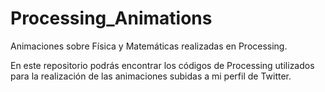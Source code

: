 # Processing_Animations
Animaciones sobre Física y Matemáticas realizadas en Processing.

En este repositorio podrás encontrar los códigos de Processing utilizados para la realización de las animaciones subidas a mi perfil de Twitter.
